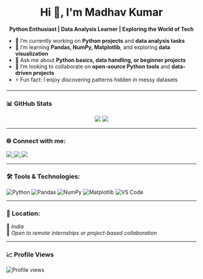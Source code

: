 <h1 align="center">Hi 👋, I'm Madhav Kumar</h1>

<p align="center">
  <b>Python Enthusiast | Data Analysis Learner | Exploring the World of Tech</b>
</p>

- 🔭 I’m currently working on **Python projects** and **data analysis tasks**
- 🌱 I’m learning **Pandas, NumPy, Matplotlib**, and exploring **data visualization**
- 💬 Ask me about **Python basics, data handling, or beginner projects**
- 🤝 I’m looking to collaborate on **open-source Python tools** and **data-driven projects**
- ⚡ Fun fact: I enjoy discovering patterns hidden in messy datasets

---

### 📊 GitHub Stats
<p align="center">
  <img src="https://github-readme-stats.vercel.app/api?username=Madhav70&show_icons=true&theme=dark" />
  <img src="https://github-readme-stats.vercel.app/api/top-langs/?username=Madhav70&layout=compact&theme=dark" />
</p>

---

### 🌐 Connect with me:

<p>
  <a href="https://x.com/Madhav_Econ?t=bvT5F--Z8TRncXpvsnf2JA&s=09" target="_blank">
    <img src="https://img.shields.io/badge/Twitter-1DA1F2?style=for-the-badge&logo=twitter&logoColor=white"/>
  </a>
  <a href="https://www.linkedin.com/in/madhav-kumar-85553b237/" target="_blank">
    <img src="https://img.shields.io/badge/LinkedIn-0077B5?style=for-the-badge&logo=linkedin&logoColor=white"/>
  </a>
  <a href="https://github.com/Madhav70" target="_blank">
    <img src="https://img.shields.io/badge/GitHub-181717?style=for-the-badge&logo=github&logoColor=white"/>
  </a>
</p>

---

### 🛠 Tools & Technologies:

![Python](https://img.shields.io/badge/Python-3670A0?style=for-the-badge&logo=python&logoColor=ffdd54)
![Pandas](https://img.shields.io/badge/Pandas-150458?style=for-the-badge&logo=pandas&logoColor=white)
![NumPy](https://img.shields.io/badge/Numpy-013243?style=for-the-badge&logo=numpy&logoColor=white)
![Matplotlib](https://img.shields.io/badge/Matplotlib-11557c?style=for-the-badge&logo=matplotlib&logoColor=white)
![VS Code](https://img.shields.io/badge/VS_Code-007ACC?style=for-the-badge&logo=visual-studio-code&logoColor=white)

---

### 📍 Location:
📍 *India*  
💼 *Open to remote internships or project-based collaboration*

---

### 📈 Profile Views

![Profile views](https://komarev.com/ghpvc/?username=Madhav70&label=Profile%20views&color=0e75b6&style=flat)
